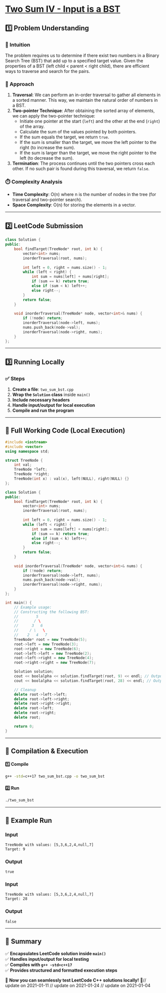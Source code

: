 # **[Two Sum IV - Input is a BST](https://leetcode.com/problems/two-sum-iv-input-is-a-bst/description/)**  

## **1️⃣ Problem Understanding**  
### **📌 Intuition**  
The problem requires us to determine if there exist two numbers in a Binary Search Tree (BST) that add up to a specified target value. Given the properties of a BST (left child < parent < right child), there are efficient ways to traverse and search for the pairs.

### **🚀 Approach**  
1. **Traversal**: We can perform an in-order traversal to gather all elements in a sorted manner. This way, we maintain the natural order of numbers in a BST.
2. **Two-pointer Technique**: After obtaining the sorted array of elements, we can apply the two-pointer technique:
   - Initiate one pointer at the start (`left`) and the other at the end (`right`) of the array.
   - Calculate the sum of the values pointed by both pointers.
   - If the sum equals the target, we return `true`.
   - If the sum is smaller than the target, we move the left pointer to the right (to increase the sum).
   - If the sum is larger than the target, we move the right pointer to the left (to decrease the sum).
3. **Termination**: The process continues until the two pointers cross each other. If no such pair is found during this traversal, we return `false`.

### **⏱️ Complexity Analysis**  
- **Time Complexity**: O(n) where n is the number of nodes in the tree (for traversal and two-pointer search).  
- **Space Complexity**: O(n) for storing the elements in a vector.

---  

## **2️⃣ LeetCode Submission**  
```cpp
class Solution {
public:
    bool findTarget(TreeNode* root, int k) {
        vector<int> nums;
        inorderTraversal(root, nums);
        
        int left = 0, right = nums.size() - 1;
        while (left < right) {
            int sum = nums[left] + nums[right];
            if (sum == k) return true;
            else if (sum < k) left++;
            else right--;
        }
        return false;
    }
    
    void inorderTraversal(TreeNode* node, vector<int>& nums) {
        if (!node) return;
        inorderTraversal(node->left, nums);
        nums.push_back(node->val);
        inorderTraversal(node->right, nums);
    }
};
```  

---  

## **3️⃣ Running Locally**  
### **✅ Steps**  
1. **Create a file**: `two_sum_bst.cpp`  
2. **Wrap the `Solution` class** inside `main()`  
3. **Include necessary headers**  
4. **Handle input/output for local execution**  
5. **Compile and run the program**  

---  

## **📝 Full Working Code (Local Execution)**  
```cpp
#include <iostream>
#include <vector>
using namespace std;

struct TreeNode {
    int val;
    TreeNode *left;
    TreeNode *right;
    TreeNode(int x) : val(x), left(NULL), right(NULL) {}
};

class Solution {
public:
    bool findTarget(TreeNode* root, int k) {
        vector<int> nums;
        inorderTraversal(root, nums);
        
        int left = 0, right = nums.size() - 1;
        while (left < right) {
            int sum = nums[left] + nums[right];
            if (sum == k) return true;
            else if (sum < k) left++;
            else right--;
        }
        return false;
    }
    
    void inorderTraversal(TreeNode* node, vector<int>& nums) {
        if (!node) return;
        inorderTraversal(node->left, nums);
        nums.push_back(node->val);
        inorderTraversal(node->right, nums);
    }
};

int main() {
    // Example usage:
    // Constructing the following BST:
    //        5
    //       / \
    //      3   6
    //     / \   \
    //    2   4   7
    TreeNode* root = new TreeNode(5);
    root->left = new TreeNode(3);
    root->right = new TreeNode(6);
    root->left->left = new TreeNode(2);
    root->left->right = new TreeNode(4);
    root->right->right = new TreeNode(7);

    Solution solution;
    cout << boolalpha << solution.findTarget(root, 9) << endl; // Output: true
    cout << boolalpha << solution.findTarget(root, 28) << endl; // Output: false

    // Cleanup
    delete root->left->left;
    delete root->left->right;
    delete root->right->right;
    delete root->left;
    delete root->right;
    delete root;

    return 0;
}
```  

---  

## **🔧 Compilation & Execution**  
#### **1️⃣ Compile**  
```bash
g++ -std=c++17 two_sum_bst.cpp -o two_sum_bst
```  

#### **2️⃣ Run**  
```bash
./two_sum_bst
```  

---  

## **🎯 Example Run**  
### **Input**  
```
TreeNode with values: [5,3,6,2,4,null,7]
Target: 9
```
### **Output**  
```
true
```

### **Input**  
```
TreeNode with values: [5,3,6,2,4,null,7]
Target: 28
```
### **Output**  
```
false
```  

---  

## **📌 Summary**  
✅ **Encapsulates LeetCode solution inside `main()`**  
✅ **Handles input/output for local testing**  
✅ **Compiles with `g++ -std=c++17`**  
✅ **Provides structured and formatted execution steps**  

🚀 **Now you can seamlessly test LeetCode C++ solutions locally!** 🚀// update on 2021-01-11
// update on 2021-01-24
// update on 2021-01-04
